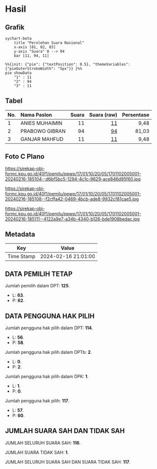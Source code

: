 # Hasil

## Grafik

```mermaid
xychart-beta
    title "Perolehan Suara Nasional"
    x-axis [01, 02, 03]
    y-axis "Suara" 0 --> 94
    bar [11, 94, 11]
```

```mermaid
%%{init: {"pie": {"textPosition": 0.5}, "themeVariables": {"pieOuterStrokeWidth": "5px"}} }%%
pie showData
    "1" : 11
    "2" : 94
    "3" : 11
```

## Tabel

| No. | Nama Paslon    | Suara | Suara (raw) | Persentase |
|:--- |:-------------- | -----:| -----------:| ----------:|
| 1   | ANIES MUHAIMIN | 11    | [11][p-1]   | 9,48       |
| 2   | PRABOWO GIBRAN | 94    | [94][p-2]   | 81,03      |
| 3   | GANJAR MAHFUD  | 11    | [11][p-3]   | 9,48       |


[p-1]: https://github.com/gigit-pemilu/pemilu-2024/blob/main/pilpres/hitung-suara/sub/17-bengkulu/sub/01-bengkulu-selatan/sub/10-bunga-mas/sub/2005-kuripan/sub/001-tps/sub/paslon-1.txt
[p-2]: https://github.com/gigit-pemilu/pemilu-2024/blob/main/pilpres/hitung-suara/sub/17-bengkulu/sub/01-bengkulu-selatan/sub/10-bunga-mas/sub/2005-kuripan/sub/001-tps/sub/paslon-2.txt
[p-3]: https://github.com/gigit-pemilu/pemilu-2024/blob/main/pilpres/hitung-suara/sub/17-bengkulu/sub/01-bengkulu-selatan/sub/10-bunga-mas/sub/2005-kuripan/sub/001-tps/sub/paslon-3.txt

## Foto C Plano

https://sirekap-obj-formc.kpu.go.id/40f1/pemilu/ppwp/17/01/10/20/05/1701102005001-20240216-185104--d6bf5bc5-1294-4c1c-9629-ace846d95f60.jpg

https://sirekap-obj-formc.kpu.go.id/40f1/pemilu/ppwp/17/01/10/20/05/1701102005001-20240216-185108--f2cffa42-0469-4bcb-ade8-9932cf81cae5.jpg

https://sirekap-obj-formc.kpu.go.id/40f1/pemilu/ppwp/17/01/10/20/05/1701102005001-20240216-185111--4122a9e7-a34b-4340-b126-bde1908bedac.jpg


## Metadata

| Key        | Value               |
| ---------- | ------------------- |
| Time Stamp | 2024-02-16 21:01:00 |


## DATA PEMILIH TETAP

Jumlah pemilih dalam DPT: **125**.
 * L: **63**.
 * P: **62**.

## DATA PENGGUNA HAK PILIH

Jumlah pengguna hak pilih dalam DPT: **114**.
 * L: **56**.
 * P: **58**.

Jumlah pengguna hak pilih dalam DPTb: **2**.
 * L: **0**.
 * P: **2**.

Jumlah pengguna hak pilih dalam DPK: **1**.
 * L: **1**.
 * P: **0**.

Jumlah pengguna hak pilih: **117**.
 * L: **57**.
 * P: **60**.

## JUMLAH SUARA SAH DAN TIDAK SAH

JUMLAH SELURUH SUARA SAH: **116**.

JUMLAH SUARA TIDAK SAH: **1**.

JUMLAH SELURUH SUARA SAH DAN SUARA TIDAK SAH: **117**.


